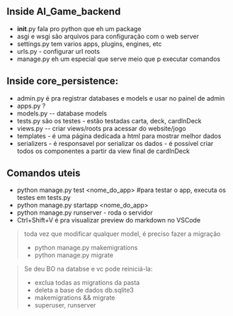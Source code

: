 ## Inside AI_Game_backend  
- __init__.py fala pro python que eh um package  
- asgi e wsgi são arquivos para configuração com o web server  
- settings.py tem varios apps, plugins, engines, etc  
- urls.py - configurar url roots  
- manage.py eh um especial que serve meio que p executar comandos  


## Inside core_persistence:  
- admin.py é pra registrar databases e models e usar no painel de admin  
- apps.py ?  
- models.py -- database models  
- tests.py são os testes  - estão testadas carta, deck, cardInDeck
- views.py -- criar views/roots pra acessar do website/jogo  
- templates - é uma página dedicada a html para mostrar melhor dados  
- serializers - é responsavel por serializar os dados - é possível criar todos os componentes a partir da view final de cardInDeck


## Comandos uteis

- python manage.py test <nome_do_app>  #para testar o app, executa os testes em tests.py
- python manage.py startapp <nome_do_app>
- python manage.py runserver - roda o servidor
- Ctrl+Shift+V é pra visualizar preview do markdown no VSCode


> toda vez que modificar qualquer model, é preciso fazer a migração
> - python manage.py makemigrations
> - python manage.py migrate


> Se deu BO na databse e vc pode reiniciá-la:
> - exclua todas as migrations da pasta
> - deleta a base de dados db.sqlite3
> - makemigrations && migrate
> - superuser, runserver
